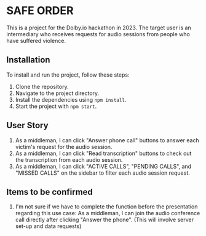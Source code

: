# SAFE ORDER

This is a project for the Dolby.io hackathon in 2023. The target user is an intermediary who receives requests for audio sessions from people who have suffered violence.

## Installation

To install and run the project, follow these steps:

1.  Clone the repository.
2.  Navigate to the project directory.
3.  Install the dependencies using `npm install`.
4.  Start the project with `npm start`.

## User Story

1.  As a middleman, I can click "Answer phone call" buttons to answer each victim's request for the audio session.
2.  As a middleman, I can click "Read transcription" buttons to check out the transcription from each audio session.
3.  As a middleman, I can click "ACTIVE CALLS", "PENDING CALLS", and "MISSED CALLS" on the sidebar to filter each audio session request.

## Items to be confirmed

1.  I'm not sure if we have to complete the function before the presentation regarding this use case: As a middleman, I can join the audio conference call directly after clicking "Answer the phone". (This will involve server set-up and data requests)
